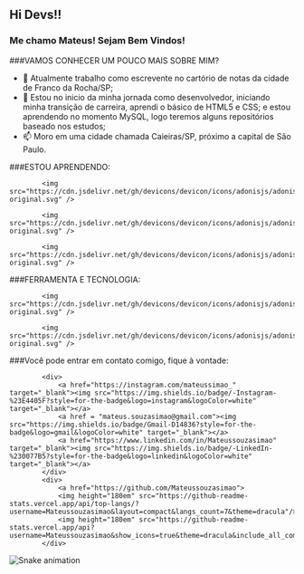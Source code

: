 ## Hi Devs!!
### Me chamo Mateus! Sejam Bem Vindos!

###VAMOS CONHECER UM POUCO MAIS SOBRE MIM?

- 🔭 Atualmente trabalho como escrevente no cartório de notas da cidade de Franco da Rocha/SP; 
- 🌱 Estou no inicio da minha jornada como desenvolvedor, iniciando minha transição de carreira, aprendi o básico de HTML5 e CSS; e estou aprendendo no momento MySQL, logo teremos alguns repositórios baseado nos estudos;
- 📫 Moro em uma cidade chamada Caieiras/SP, próximo a capital de São Paulo.

###ESTOU APRENDENDO:

            <img src="https://cdn.jsdelivr.net/gh/devicons/devicon/icons/adonisjs/adonisjs-original.svg" />

            <img src="https://cdn.jsdelivr.net/gh/devicons/devicon/icons/adonisjs/adonisjs-original.svg" />

            <img src="https://cdn.jsdelivr.net/gh/devicons/devicon/icons/adonisjs/adonisjs-original.svg" />

###FERRAMENTA E TECNOLOGIA:


            <img src="https://cdn.jsdelivr.net/gh/devicons/devicon/icons/adonisjs/adonisjs-original.svg" />
          
            <img src="https://cdn.jsdelivr.net/gh/devicons/devicon/icons/adonisjs/adonisjs-original.svg" />
            
###Você pode entrar em contato comigo, fique à vontade:

            <div>
                <a href="https://instagram.com/mateussimao_" target="_blank"><img src="https://img.shields.io/badge/-Instagram-%23E4405F?style=for-the-badge&logo=instagram&logoColor=white" target="_blank"></a>
                <a href = "mateus.souzasimao@gmail.com"><img src="https://img.shields.io/badge/Gmail-D14836?style=for-the-badge&logo=gmail&logoColor=white" target="_blank"></a>
                <a href="https://www.linkedin.com/in/Mateussouzasimao" target="_blank"><img src="https://img.shields.io/badge/-LinkedIn-%230077B5?style=for-the-badge&logo=linkedin&logoColor=white" target="_blank"></a>   
            </div>
            <div>
                <a href="https://github.com/Mateussouzasimao">
                <img height="180em" src="https://github-readme-stats.vercel.app/api/top-langs/?username=Mateussouzasimao&layout=compact&langs_count=7&theme=dracula"/>
                <img height="180em" src="https://github-readme-stats.vercel.app/api?username=Mateussouzasimao&show_icons=true&theme=dracula&include_all_commits=true&count_private=true"/>
            </div>
            
![Snake animation](https://github.com/Mateussouzasimao/Mateussouzasimao/blob/output/github-contribution-grid-snake.svg)
          
                  
        
          
          
          
